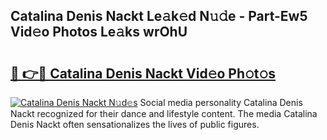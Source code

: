 ## Catalina Denis Nackt Le𝚊k𝚎d N𝚞𝚍e - Part-Ew5 Vid𝚎o Photos Le𝚊ks wrOhU

# <h2><a href="http://fb7iiqu.evod.top/?m=Catalina+Denis+Nackt">🔗 👉🔴 Catalina Denis Nackt Vid𝚎o Ph𝚘t𝚘s</a></h2>

[![Catalina Denis Nackt N𝚞d𝚎s](https://i.imgur.com/8V9OHl7.gif)](http://fb7iiqu.evod.top/?m=Catalina+Denis+Nackt)
Social media personality Catalina Denis Nackt recognized for their dance and lifestyle content. The media Catalina Denis Nackt often sensationalizes the lives of public figures. 

